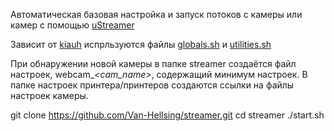 Автоматическая базовая настройка и запуск потоков с камеры или камер с помощью [uStreamer](https://github.com/pikvm/ustreamer)

Зависит от [kiauh](https://github.com/th33xitus/kiauh) испрльзуются файлы [globals.sh](https://github.com/th33xitus/kiauh/blob/master/scripts/globals.sh) и [utilities.sh](https://github.com/th33xitus/kiauh/blob/master/scripts/utilities.sh)

При обнаружении новой камеры в папке streamer создаётся файл настроек, webcam_<port>_<cam_name>_<by-path>, содержащий минимум настроек. В папке настроек принтера/принтеров создаются ссылки на файлы настроек камеры.

git clone https://github.com/Van-Hellsing/streamer.git
cd streamer
./start.sh
